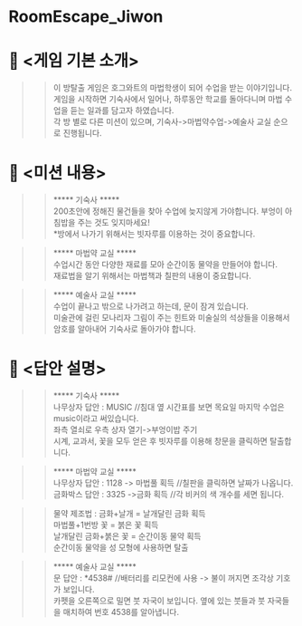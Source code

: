 # RoomEscape_Jiwon


# 📖 <게임 기본 소개>

>>이 방탈출 게임은 호그와트의 마법학생이 되어 수업을 받는 이야기입니다. \
게임을 시작하면 기숙사에서 일어나, 하루동안 학교를 돌아다니며 마법 수업을 듣는 일과를 담고자 하였습니다. \
각 방 별로 다른 미션이 있으며, 기숙사->마법약수업->예술사 교실 순으로 진행됩니다.


# 📝 <미션 내용>

>>***** 기숙사 ***** \
200초안에 정해진 물건들을 찾아 수업에 늦지않게 가야합니다. 부엉이 아침밥을 주는 것도 잊지마세요! \
	  *방에서 나가기 위해서는 빗자루를 이용하는 것이 중요합니다.
      
>>***** 마법약 교실 ***** \
수업시간 동안 다양한 재료를 모아 순간이동 물약을 만들어야 합니다. \
	     재료법을 알기 위해서는 마법책과 칠판의 내용이 중요합니다. 
         
>>***** 예술사 교실 ***** \
수업이 끝나고 밖으로 나가려고 하는데, 문이 잠겨 있습니다. \
	   미술관에 걸린 모나리자 그림이 주는 힌트와 미술실의 석상들을 이용해서 암호를 알아내어 기숙사로 돌아가야 합니다.




# 📑 <답안 설명>

>>***** 기숙사 ***** \
나무상자 답안 : MUSIC     //침대 옆 시간표를 보면 목요일 마지막 수업은 music이라고 써있습니다. \
좌측 열쇠로 우측 상자 열기->부엉이밥 주기 \
시계, 교과서, 꽃을 모두 얻은 후 빗자루를 이용해 창문을 클릭하면 탈출합니다.


>>***** 마법약 교실 ***** \
나무상자 답안 : 1128 -> 마법풀 획득    //칠판을 클릭하면 날짜가 나옵니다. \
금화박스 답안 : 3325 ->금화 획득  //각 비커의 색 개수를 세면 됩니다. 

>>물약 제조법 : 
금화+날개 = 날개달린 금화 획득 \
마법풀+1번방 꽃 = 붉은 꽃 획득 \
날개달린 금화+붉은 꽃 = 순간이동 물약 획득 \
순간이동 물약을 성 모형에 사용하면 탈출


>>***** 예술사 교실 ***** \
문 답안 : *4538#    //배터리를 리모컨에 사용 -> 불이 꺼지면 조각상 기호가 보입니다.\
		카펫을 오른쪽으로 밀면 붓 자국이 보입니다. 옆에 있는 붓들과 붓 자국들을 매치하여 번호 4538를 알아냅니다.

